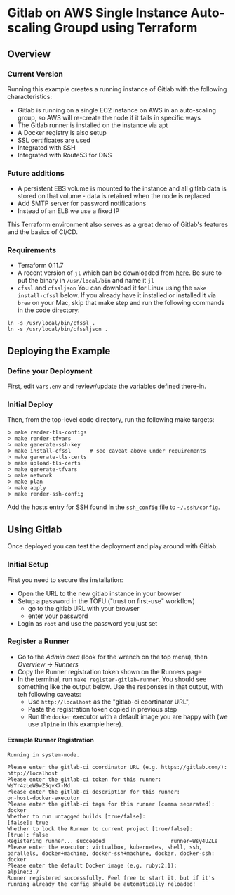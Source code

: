 # Gitlab on AWS Single Instance Auto-scaling Groupd using Terraform

## Overview

### Current Version
Running this example creates a running instance of Gitlab with the following characteristics:

* Gitlab is running on a single EC2 instance on AWS in an auto-scaling group, so AWS will re-create the node if it fails in specific ways
* The Gitlab runner is installed on the instance via apt
* A Docker registry is also setup
* SSL certificates are used
* Integrated with SSH
* Integrated with Route53 for DNS

### Future additions
* A persistent EBS volume is mounted to the instance and all gitlab data is stored on that volume - data is retained when the node is replaced
* Add SMTP server for password notifications
* Instead of an ELB we use a fixed IP

This Terraform environment also serves as a great demo of Gitlab's features and the basics of CI/CD. 

### Requirements
- Terraform 0.11.7
- A recent version of `jl` which can be downloaded from [here](https://github.com/chrisdone/jl/releases). Be sure to put the binary in `/usr/local/bin` and name it `jl`
- `cfssl` and `cfssljson` You can download it for Linux using the `make install-cfssl` below. If you already have it installed or installed it via `brew` on your Mac, skip that make step and run the following commands in the code directory:
```
ln -s /usr/local/bin/cfssl .
ln -s /usr/local/bin/cfssljson .
```

## Deploying the Example

### Define your Deployment
First, edit `vars.env` and review/update the variables defined there-in.

### Initial Deploy
Then, from the top-level code directory, run the following make targets:
```
ᐅ make render-tls-configs
ᐅ make render-tfvars
ᐅ make generate-ssh-key
ᐅ make install-cfssl      # see caveat above under requirements
ᐅ make generate-tls-certs
ᐅ make upload-tls-certs
ᐅ make generate-tfvars
ᐅ make network
ᐅ make plan
ᐅ make apply
ᐅ make render-ssh-config
```
Add the hosts entry for SSH found in the `ssh_config` file to `~/.ssh/config`.

## Using Gitlab
Once deployed you can test the deployment and play around with Gitlab.

### Initial Setup
First you need to secure the installation:
* Open the URL to the new gitlab instance in your browser
* Setup a password in the TOFU ("trust on first-use" workflow)
    * go to the gitlab URL with your browser
    * enter your password
* Login as `root` and use the password you just set

### Register a Runner
* Go to the *Admin area* (look for the wrench on the top menu), then *Overview -> Runners*
* Copy the Runner registration token shown on the Runners page
* In the terminal, run `make register-gitlab-runner`. You should see something like the output below. Use the responses in that output, with teh following caveats:
    * Use `http://localhost` as the "gitlab-ci coortinator URL", 
    * Paste the registration token copied in previous step
    * Run the `docker` executor with a default image you are happy with (we use `alpine` in this example here).

#### Example Runner Registration
```
Running in system-mode.                            
                                                   
Please enter the gitlab-ci coordinator URL (e.g. https://gitlab.com/):
http://localhost
Please enter the gitlab-ci token for this runner:
WsYr4zLeW9wZSqvK7-Md
Please enter the gitlab-ci description for this runner:
on-host-docker-executor
Please enter the gitlab-ci tags for this runner (comma separated):
docker
Whether to run untagged builds [true/false]:
[false]: true
Whether to lock the Runner to current project [true/false]:
[true]: false
Registering runner... succeeded                     runner=Wsy4UZLe
Please enter the executor: virtualbox, kubernetes, shell, ssh, parallels, docker+machine, docker-ssh+machine, docker, docker-ssh:
docker
Please enter the default Docker image (e.g. ruby:2.1):
alpine:3.7
Runner registered successfully. Feel free to start it, but if it's running already the config should be automatically reloaded! 
```
